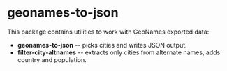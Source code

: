 # geonames-to-json

This package contains utilities to work with GeoNames exported data:

- **geonames-to-json** -- picks cities and writes JSON output.
- **filter-city-altnames** -- extracts only cities from alternate names, adds country and population.
